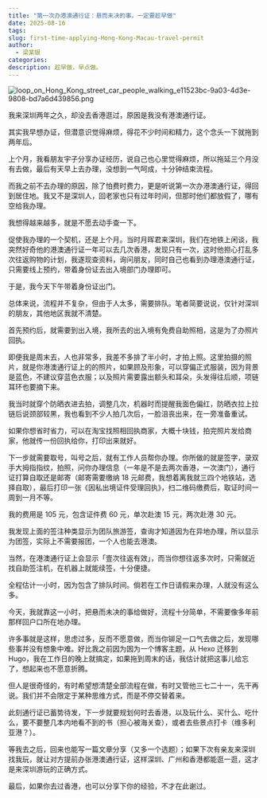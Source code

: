 ```yaml
---
title: "第一次办港澳通行证：悬而未决的事，一定要趁早做"
date: 2025-08-16
tags: 
slug: first-time-applying-Hong-Kong-Macau-travel-permit
author:
  - 梁某银
categories: 
description: 趁早做，早点做。
---
```

![loop_on_Hong_Kong_street_car_people_walking_e11523bc-9a03-4d3e-9808-bd7a6d439856.png](https://img.liangmouyin.com/2025/08/15132d58217841ad0e26c86607c97b2f.png "《香港往事》 用 Midjourney 绘制")

我来深圳两年之久，却没去香港逛过，原因是我没有港澳通行证。

其实我早想办证，但潜意识觉得麻烦，得花不少时间和精力，这个念头一下就拖到两年后。

上个月，我看朋友宇子分享办证经历，说自己也心里觉得麻烦，所以拖延三个月没有去做，最后有天早上去办理，没想到一气呵成，十分钟结束流程。

而我之前不去办理的原因，除了怕费时费力，更是听说第一次办港澳通行证，得回到居住地。我又不是深圳人，回老家也只有过年时间，但那时他们都放假了，哪有空给我办理。

我想得越来越多，就是不愿去动手查一下。

促使我办理的一个契机，还是上个月。当时月晖君来深圳，我们在地铁上闲谈，我突然好奇他的港澳通行证一年可以去几次香港，发现只有一次，这时他担心打乱多次往返购物的计划，我遂现查资料，询问朋友，同时自己也看到办理港澳通行证，只需要线上预约，带着身份证去出入境部门办理即可。

于是，我今天下午带着身份证出门。

总体来说，流程并不复杂，但由于人太多，需要排队。笔者简要说说，仅针对深圳的朋友，其他地区我就不清楚。

首先预约后，就需要到出入境，我所去的出入境有免费自助照相，这是为了办照片回执。

即便我是周末去，人也非常多，我差不多排了半小时，才拍上照。这里拍摄的照片，就是你港澳通行证上的的照片，如果顾及形象，可以穿偏正式服装，因为背景是蓝色，不建议穿蓝色衣服；以及照片需要露出额头和耳朵，头发得往后顺，项链耳环也要摘下来。

我当时就穿个防晒衣进去拍，调整几次，机器时而提醒我面色偏红，防晒衣拉上拉链后说颈部较黑，我也看到不少人拍几次后，一脸沮丧出来，在一旁准备重试。

如果你想省时省力，可以在淘宝找照相回执商家，大概十块钱，拍完照片发给商家，他就传一份回执给你，打印出来就好。

下一步就需要取号，叫号之后，就有工作人员帮你办理。你所做的就是签字，录双手大拇指指纹，拍照，问你办理信息（一年是不是去两次香港，一次澳门），通行证打算自取还是邮寄（邮寄需要缴纳 18 元邮费，我想着离我就三四个地铁站，选择自取），最后打印一张《因私出境证件受理回执》，扫二维码缴费后，取证时间一周到一月不等。

我的费用是 105 元，包含证件费 60 元，单次赴澳 15 元，两次赴港 30 元。

我发现上面的签注种类显示为团队旅游签，查询才知道因为在异地办理，所以显示为团签，实际上不需要报团，一个人也能去港澳。

当然，在港澳通行证上会显示「壹次往返有效」，而当你想往返多次时，只需就近找自助签注机，在机器上就能续签，十分便捷。

全程估计一小时，因为包含了排队时间。倘若在工作日请假来办理，人就没有这么多。

今天，我就靠这一小时，把悬而未决的事给做好，流程十分简单，不需要像多年前那样回户口所在地办理。

许多事就是这样，思虑过多，反而不愿意做，而当你铆足一口气去做之后，发现哪些事并没有想象中难。好比我之前因为因为一个博客主题，从 Hexo 迁移到 Hugo，我在工作日的晚上就搞定，如果拖到周末的话，我估计就把这事儿给忘了，想起来也不愿意折腾。

但人是很奇怪的，有时希望想清楚全部流程在做，有时又管他三七二十一，先干再说。我们并不会限定于某种思维方式，而是不停交替着来。

此刻通行证已蓄势待发，下一步就要规划何时去香港，以及玩什么、买什么、吃什么，要不要整几本内地看不到的书（担心被海关查），或者去些景点打卡（维多利亚港？）。

等我去之后，回来也能写一篇文章分享（又多一个选题）；如果下次有亲友来深圳找我玩，就让对方提前办张港澳通行证，这样深圳、广州和香港都能逛一逛，这才是来深圳游玩的正确方式。

最后，如果你去过香港，也可以分享下你的经验，不才在此谢过。